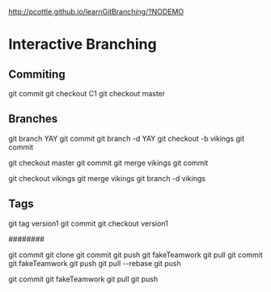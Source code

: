 http://pcottle.github.io/learnGitBranching/?NODEMO

# Interactive Branching

## Commiting

git commit
git checkout C1
git checkout master

## Branches

git branch YAY
git commit
git branch -d YAY
git checkout -b vikings
git commit

git checkout master
git commit
git merge vikings
git commit

git checkout vikings
git merge vikings
git branch -d vikings


## Tags

git tag version1
git commit
git checkout version1



########

git commit
git clone
git commit
git push
git fakeTeamwork
git pull
git commit
git fakeTeamwork
git push
git pull --rebase
git push

git commit
git fakeTeamwork
git pull
git push
